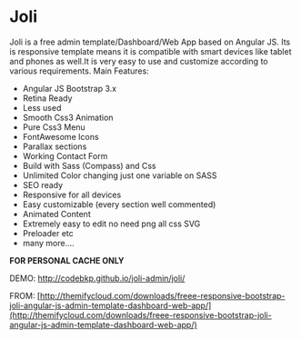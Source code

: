# Joli

Joli is a free admin template/Dashboard/Web App based on Angular JS. Its is responsive template means it is compatible with smart devices like tablet and phones as well.It is very easy to use and customize according to various requirements. Main Features:

- Angular JS Bootstrap 3.x
- Retina Ready
- Less used
- Smooth Css3 Animation
- Pure Css3 Menu
- FontAwesome Icons
- Parallax sections
- Working Contact Form
- Build with Sass (Compass) and Css
- Unlimited Color changing just one variable on SASS
- SEO ready
- Responsive for all devices
- Easy customizable (every section well commented)
- Animated Content
- Extremely easy to edit no need png all css SVG
- Preloader etc
- many more….

**FOR PERSONAL CACHE ONLY**

DEMO: http://codebkp.github.io/joli-admin/joli/

FROM: [http://themifycloud.com/downloads/freee-responsive-bootstrap-joli-angular-js-admin-template-dashboard-web-app/](http://themifycloud.com/downloads/freee-responsive-bootstrap-joli-angular-js-admin-template-dashboard-web-app/)
